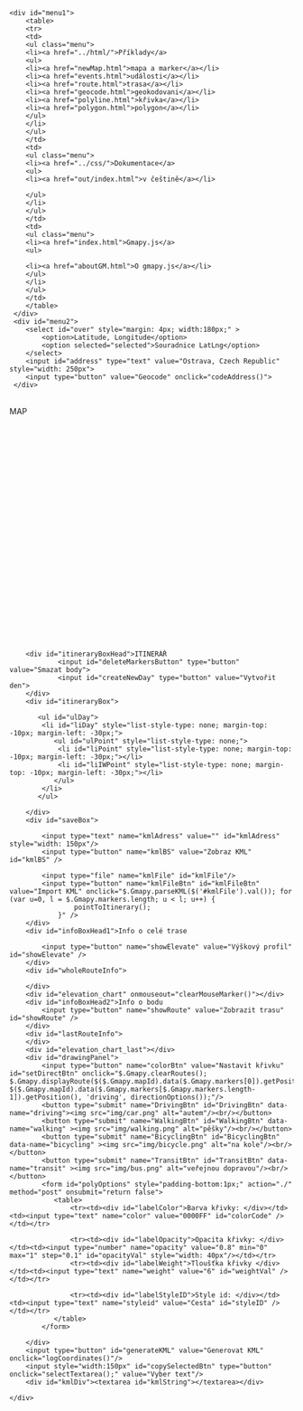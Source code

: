 <!DOCTYPE html> 
<html> 
<head> 
<meta name="viewport" content="initial-scale=1.0, user-scalable=no" /> 
<meta http-equiv="content-type" content="text/html; charset=UTF-8"/> 
<title>Gmapy.js</title> 

<link type="text/css" href="styles.css" rel="stylesheet" /> 
<script type="text/javascript" src="https://ajax.googleapis.com/ajax/libs/jquery/1.6.4/jquery.min.js"></script>
<script type="text/javascript" src="https://maps.google.com/maps/api/js?sensor=true"></script>
<script type="text/javascript" src="gmapy.js"></script>

<script type="text/javascript" src="https://www.google.com/jsapi"></script>
<script src="https://www.google.com/uds/?file=visualization&amp;v=1&amp;packages=columnchart" type="text/javascript"></script>

<script type="text/javascript"   src="http://geoxml3.googlecode.com/svn/branches/polys/geoxml3.js"></script>

<script type="text/javascript"> 
     
$(document).ready(function() {
	$("#mapa").Gmapy({ 
                addMarker: false,
//                markers: [{  
//                    latitude: 56.948813, 
//                    longitude: 24.704004, 
//                    id: 'info1', 
//                    html: { 
//                        content: 'Auto popup!', 
//                        popup: true 
//                    } 
//                }],
		polyline: {
			color: "#FFFF00"
		}, 
		overlays: [{
			type: 'circle',
			id: 'c',
			latitude: 48.812028800000010000, 
			longitude: 14.316137300000036000,
			radius: 20000
		}, {
			type: 'rectangle',
			id: 'r',
			ne: {  
				latitude: 50.1629359, 
				longitude: 17.574812500000007
			},
			sw: { 
				latitude: 49.97784069999999, 
				longitude: 16.97177540000007
			}
		}, {
			type: 'polyline',
			id: 'pl',
			coords: [{  
					latitude: 50.1067, 
					longitude: 14.2678
				},{ 
					latitude: 50.230164, 
					longitude: 12.865711
				},{ 
					latitude: 50.644457900000000000, 
					longitude: 13.835284000000001000
				}]
		}, {
			color: 		"#00CC00",
			fillColor: 		"#00CC00",
			type: 'polygon',
			id: 'pg',
			coords:	[{
					latitude: 50.210360500000000000,//57.707050,
					longitude: 15.825210999999967000
				},{ 
					latitude: 50.414572199999990000,
					longitude: 16.165634700000055000
				},{ 
					latitude: 50.1175574,
					longitude: 16.290679400000045
				},{
					latitude: 50.210360500000000000,
					longitude: 15.825210999999967000
				}]
		}]
	});
        
        var dayIndex = 1;
        var tableRef;
        var tMode;

	$.Gmapy.createCircle({
		id: 'liberec',
		latitude: 50.766279999999990000,
		longitude: 15.054338700000017000,
		radius: 30000
	});
        
        var changeIndex = false;
        var u = 0;
        function pointToItinerary() {
             var b = 0;    
             var list = document.getElementById('itineraryBox');
             var ul=document.createElement('ulPoint');
             var li=document.createElement('liPoint');
             var liIW=document.createElement('liIWPoint');
             var liAddress=document.createElement('liAddress');
             list.appendChild(ul);
             ul.appendChild(li);
             ul.appendChild(liIW);
             ul.appendChild(liAddress);
             tableRef = document.getElementById('itineraryTable');
             
             
             for (var i=0, l = $.Gmapy.markers.length; i < l; i++) {
                
                if(changeIndex === true){
                    b = u;
                }else{
                    b = i;  
                }
                var markerEdit = '<a href="#"> marker </a>' + b + '  ' + '<a href="#"> Smaž </a>';
                var markerInfoWin = "<input type='text' name='textInfoWindow" + b + "' value='info window" + b + "' id='textInfoWindow" + b + "' /><input type='submit' name='button" + b + "' id='button" + b + "' value='OK' /><select id='markerColor" + b + "' name='markerColor'><option value='http://maps.google.com/mapfiles/ms/icons/purple-dot.png'>fialova</option><option value='http://maps.google.com/mapfiles/ms/icons/red-dot.png'>cervena</option><option value='http://maps.google.com/mapfiles/ms/icons/blue-dot.png'>modra</option><option value='http://maps.google.com/mapfiles/ms/icons/yellow-dot.png'>zluta</option><option value='http://maps.google.com/mapfiles/ms/icons/green-dot.png' selected='selected'>zelena</option></select><input type='submit' name='buttonIcon" + b + "' id='buttonIcon" + b + "' value='Icon' /><br/>";

//               
//                // Insert a row in the table at the last row
//                var newRow = tableRef.insertRow();
//                // Insert a cell in the row at index 0
//                var newCell = newRow.insertCell();
//                var newCell2 = newRow.insertCell();
//                newCell.innerHTML= markerEdit;
//                newCell2.innerHTML= markerInfoWin;
                li.innerHTML= markerEdit;
                liIW.innerHTML = markerInfoWin;
                
             }
             var infoWindowValue;
             $("#button" + b + "").click(function(){                   
                    infoWindowValue = document.getElementById("textInfoWindow" + b + "").value;
                    $.Gmapy.setInfoWindow($.Gmapy.markers[b], {content: infoWindowValue, title: infoWindowValue}, b);
             });
             $("#buttonIcon" + b + "").click(function(){ 
                    var markerIcon = document.getElementById("markerColor" + b + "").value;
                    $.Gmapy.setMarker($.Gmapy.markers[b], {icon: markerIcon, content: infoWindowValue, title: infoWindowValue});
                    
             });
             li.firstChild.onclick = function() {
                var markerInfo = document.getElementById("lastRouteInfo");       
                $.Gmapy.getAddress($($.Gmapy.mapId).data($.Gmapy.markers[b]).getPosition(), markerInfo);
  
             };
             li.lastChild.onclick = function() {  
                $('#itineraryBox').empty();
                $.Gmapy.removeMarker($.Gmapy.markers[b]);
                changeIndex = true;
                u = 0;
                for (var l = $.Gmapy.markers.length; u < l; u++) {
                    pointToItinerary();
                }
                changeIndex = false;
                $.Gmapy.clearRoutes();
                $.Gmapy.displayRoute($($.Gmapy.mapId).data($.Gmapy.markers[0]).getPosition(), $($.Gmapy.mapId).data($.Gmapy.markers[$.Gmapy.markers.length-1]).getPosition(), tMode, directionOptions());
             };
        };

        $.Gmapy.createListener({type:'map'}, 'click', function(event) {  
             
             var konec = $.Gmapy.createMarker({  
                latitude: event.latLng.lat(),
		longitude: event.latLng.lng()
             }); 
             pointToItinerary();
             var start = new google.maps.LatLng(56.971927, 24.078027);
             var end = new google.maps.LatLng(57.707078, 37.635156);
             $.Gmapy.getDistance(start, end);
        }); 
        
        $.Gmapy.createListener({type:'map'}, 'mousemove', function(point) {  
             gob('over').options[0].text = $.Gmapy.getCoordinatesLngLat(point);

        });
        
        
        $("#deleteMarkersButton").click(function() { 
            $('#itineraryBox').empty();
            $.Gmapy.clearRoutes();
            $.Gmapy.clearMarkers();
            
            
        });

	$("#del1").click(function() {
		$.Gmapy.removeOverlay('polyline', 'pl');
	});

	$("#del2").click(function() {
		$.Gmapy.clearOverlays('rectangle');
	});

	$("#set1").click(function() {
		$.Gmapy.setOverlay('circle', 'riga', { 
			strokeColor: '#ffffff',
			fillColor: '#ddd',
			weight: 1
		});
	});

	$("#sh1").click(function() {
		$.Gmapy.showHideOverlay('circle', 'c');
	});

	$("#sh2").click(function() {
		$.Gmapy.showHideOverlay('polygon', 'pg', false);
	});

	$("#sh3").click(function() {
		$.Gmapy.showHideOverlay('polygon', 'pg', true);
	});


	$("#count").click(function() {
		var text = 
			'polygon: ' + $.goMap.getOverlaysCount('polygon') + "\n" +
			'polyline: ' + $.goMap.getOverlaysCount('polyline') + "\n" +
			'circle: ' + $.goMap.getOverlaysCount('circle') + "\n" +
			'rectangle: ' + $.goMap.getOverlaysCount('rectangle');
		alert(text); 
	});

	$("#b1").click(function() {
		$.Gmapy.createCircle({
			color: '#00cc00',
			weight:	1,
			fillColor: '#00cc00',
			latitude: 50.025383, 
			longitude: 8.21377,
			radius: 60000
		});
	});

	$("#b2").click(function() {
		$.Gmapy.createPolyline({
			color: "#00CC00",
			opacity: 0.5,
			weight:	4,
			coords:	[{
					latitude: 55.841394,
					longitude: 48.99502
				},{ 
					latitude: 53.189575, 
					longitude: 50.313379
				},{ 
					latitude: 48.651052,
					longitude: 44.424707
			}]
		});
	});

	$("#b3").click(function() {
		$.Gmapy.createPolygon({
			color: "#00CC00",
			fillColor: 'transparent',
			fillOpacity:	0.0,
			weight: 	2,
			coords:	[{
					latitude: 58.092393, 
					longitude: 9.883691
				},{ 
					latitude: 54.281258,
					longitude: 13.487207
				},{ 
					latitude: 54.740475,
					longitude: 5.752832
			}]
		});
	});

	$("#b4").click(function() {
		$.Gmapy.createRectangle({
			fillColor: 'transparent',
			ne: {  
				latitude: 51.416334,
				longitude: 23.858301
			},
			sw: { 
				latitude: 48.184396, 
				longitude: 11.993066
			}
		});
	});
        $("#hidElevate").click(function() {
		$.Gmapy.hideElevate();
	});
        $("#showElevate").click(function() {
                var path = [];
                for (var i = 0, l = $.Gmapy.markers.length; i < l; i++) {
                    path.push($($.Gmapy.mapId).data($.Gmapy.markers[i]).getPosition());
                }
		$.Gmapy.displayElevate(path, 'elevation_chart');
	});
        $("#showRoute").click(function() {
                $.Gmapy.clearRoutes();
                $.Gmapy.displayRoute($($.Gmapy.mapId).data($.Gmapy.markers[0]).getPosition(), $($.Gmapy.mapId).data($.Gmapy.markers[$.Gmapy.markers.length-1]).getPosition(), tMode, directionOptions());
	});
        $("#kmlBS").click(function() {
                var kmlTextValue = document.getElementById("kmlAdress").value;
		$.Gmapy.getKML(kmlTextValue);
	});
        
        $("#createNewDay").click(function() {
             var listOfDays = document.getElementById('itineraryBox');
             var ul=document.createElement('ulDay');
             var li=document.createElement('liDay');
             var ulPoint=document.createElement('ulPoint');
             var liPoint=document.createElement('liPoint');
             var liIWPoint=document.createElement('liIWPoint');
             listOfDays.appendChild(ul);
             ul.appendChild(li);
             li.appendChild(ulPoint);
             ulPoint.appendChild(liPoint);
             ulPoint.appendChild(liIWPoint);
//             tableRef = document.getElementById('itineraryTable');
//             // Insert a row in the table at the last row
//             var newRow = tableRef.insertRow();
//             // Insert a cell in the row at index 0
//             var newCell  = newRow.insertCell(0);
             var itemItinerary ="DEN "+ dayIndex +"</br>";
             li.innerHTML = itemItinerary;
             dayIndex++;
	});
       
        $.Gmapy.getCoordinatesLngLat();
        
        function travelMode(routeTravelMode){
            tMode = routeTravelMode;
        }
        
        $('#DrivingBtn').click(function() {
            tMode = "driving"; 
        });
        $('#WalkingBtn').click(function() {
            tMode = "walking"; 
        });
 
});     

//        function routeInfoDisplay(){
//            for (var i = 0; i<$.Gmapy.directionsArray.length; i++) {
//                var routeInfo = document.getElementById("wholeRouteInfo");
//                routeInfo.innerHTML = "";
//                routeInfo.innerHTML = "<b>Z: </b>" + $.Gmapy.getRouteStartAddress(i); + " <br /> ";
//                routeInfo.innerHTML += "<br /><b>Do: </b>" + $.Gmapy.getRouteEndAddress(i); + " <br /> ";
//                routeInfo.innerHTML += "<br /><b>Vzdálenost: </b>" + $.Gmapy.getRouteDistanceKM(i); + " <br /> ";
//            }
//        }
        
        function codeAddress() {
            var address = document.getElementById('address').value;
            $.Gmapy.geocode({address: address, center: true});
        }

        
        function selectTextarea(){
            gob('kmlString').focus();
            gob('kmlString').select();
        }
    
        function gob(e){
            if(typeof(e)=='object')return(e);
            if(document.getElementById)return(document.getElementById(e));
            return(eval(e));
        }


        function placemarkobject() {
            this.name = "distribution/range";
            this.desc = "";
            this.polygonstyle = "rangecolour";
            this.linestyle = "linecolour";
            this.curstyle = 0;
            this.tess = 1;
            this.alt = "clampToGround";
            this.plmtext = "";
            this.jstext = "";
            this.toolID = 1;
            this.hole = 0;
            this.ID = 0;
        }
        
//        function createplacemarkobject() {
//            var thisplacemark = new placemarkobject();
//            placemarks.push(thisplacemark);
//        }
        

        function directionOptions(){
            var inputColorCode = document.getElementById("colorCode");
            var inputOpacity = document.getElementById("opacityVal");
            var inputWeight = document.getElementById("weightVal");
            
            return {strokeWeight: inputWeight.value, strokeColor: '#'+inputColorCode.value, strokeOpacity: inputOpacity.value};
        }
        
    function float2color( percentage ) {
        var percentageValue = parseFloat(percentage.replace(",", "."));
        var color_part_dec = 255 * percentageValue;
        var color_part_hex = Number(parseInt( color_part_dec , 10)).toString(16);
        return color_part_hex;
    }
     
        function logCoordinates(){
            var docuname = "KML file";
            var docudesc = "Line";
        //    var polyShape;
            //var polyPoints = new Array();
            
        //    var holePoints = new Array();
            var placemarks = new Array();
        //    var polygonstyles = new Array();
        //    var polylinestyles = new Array();
        //    var polygonMode = false;
            var plmcur = 0;
        //    var cur = 0;
        //    var holecoords = new Array();
        //
        //    polyPoints = polyShape.getPath();
        
        var inputColorCode = document.getElementById("colorCode");
        var inputStyleID = document.getElementById("styleID");
        var inputWeight = document.getElementById("weightVal");
        var inputOpacity = document.getElementById("opacityVal");
        var hexAlpha = inputOpacity.value;
        
        var thisplacemark = new placemarkobject();
            placemarks.push(thisplacemark);
           
        
                gob("kmlString").value = "";
                gob("kmlString").value = '<'+'?xml version="1.0" encoding="UTF-8"?>\n'+
                '<kml xmlns="http://www.opengis.net/kml/2.2">\n';
                gob("kmlString").value += '<Document><name>'+docuname+'</name>\n'+
                '<description>'+docudesc+'</description>\n';
        //        var last = "";
        //        var length = polygonstyles.length;
        //        if (length > 1) {
        //            for (var i=0; i<length; i++) {
        //                if (polygonstyles[i].name != last) {
        //                    gob("kmlString").value += '<Style id="'+polygonstyles[i].name+'">\n' +
        //                    '<LineStyle><color>'+polygonstyles[i].kmlcolor+'</color><width>'+polygonstyles[i].width+'</width></LineStyle>\n' +
        //                    '<PolyStyle>\n<color>'+polygonstyles[i].kmlfill+'</color>\n' +
        //                    '</PolyStyle>\n' +
        //                    '</Style>\n';
        //                    last = polygonstyles[i].name;
        //                }
        //            }
        //            for (var i=0; i<length; i++) {
        //                if (polylinestyles[i].name != last) {
                         if (typeof $.Gmapy.directionsArray !== 'undefined' && $.Gmapy.directionsArray.length > 0) {
                            gob("kmlString").value += '<Style id="'+inputStyleID.value+'">\n' +
                            '<LineStyle><color>'+float2color(hexAlpha) + inputColorCode.value+'</color><width>'+inputWeight.value+'</width></LineStyle>\n' +
                            '</Style>\n';
                         }
        //                    last = polylinestyles[i].name;
        //                }
        //            }
        //        }else{ // only 1 polygonstyle and 1 polylinestyle
        //            gob("kmlString").value += '<Style id="'+polygonstyles[cur].name+'">\n' +
        //            '<LineStyle><color>'+polygonstyles[cur].kmlcolor+'</color><width>'+polygonstyles[cur].width+'</width></LineStyle>\n' +
        //            '<PolyStyle>\n<color>'+polygonstyles[cur].kmlfill+'</color>\n' +
        //            '</PolyStyle>\n' +
        //            '</Style>\n' +
        //            '<Style id="'+polylinestyles[cur].name+'">\n' +
        //            '<LineStyle><color>'+polylinestyles[cur].kmlcolor+'</color><width>'+polylinestyles[cur].width+'</width></LineStyle>\n' +
        //            '</Style>\n';
        //        }
               
                //gob("kmlString").value += '<Point><coordinates>'+$.Gmapy.getMarkerCoordinates(i)+'</coordinates></Point></Placemark>\n';
                for(var i = 0, l = $.Gmapy.markers.length; i < l; i++){ 
                      gob("kmlString").value += '<Placemark> \n';
                      if (typeof $.Gmapy.infoWindowsArray !== 'undefined' && $.Gmapy.infoWindowsArray.length > 0) {
                        gob("kmlString").value += '<name>'+placemarks[plmcur].name+'</name><description>'+ $.Gmapy.getInfo(i) +'</description>\n';
                      }
                      gob("kmlString").value += '<Point><coordinates>'+$.Gmapy.getMarkerCoordinatesLngLat(i)+'</coordinates></Point></Placemark>\n';
                        
                }
                
               
        //        if(polygonMode) {
        //            gob("kmlString").value += '<styleUrl>#rangecolour</styleUrl>\n'+
        //            '<Polygon>\n'+
        //            '<tessellate>'+placemarks[plmcur].tess+'</tessellate><altitudeMode>'+placemarks[plmcur].alt+'</altitudeMode>\n'+
        //            '<outerBoundaryIs><LinearRing><coordinates>\n';
        //        }else{
                if (typeof $.Gmapy.directionsArray !== 'undefined' && $.Gmapy.directionsArray.length > 0) {
                    gob("kmlString").value += '<Placemark>\n'+
                    '<styleUrl>#'+inputStyleID.value+'</styleUrl>\n'+
                    '<LineString>\n'+
                    '<tessellate>'+placemarks[plmcur].tess+'</tessellate><altitudeMode>'+placemarks[plmcur].alt+'</altitudeMode>\n'+
                    '<coordinates>\n';
//        //        }
                for (var i = 0; i<$.Gmapy.directionsArray.length; i++) {
                    //var longiLat = $.Gmapy.getRouteCoordinatesLatLng();
                    for (var j = 0; j<$.Gmapy.lengthOfRouteArray(i); j++) {
                        gob("kmlString").value += $.Gmapy.getRouteCoordinatesLngLat(j) + ",0 \n";
                    }
                }
        //
        //        if(polygonMode) {
        //            gob("kmlString").value += '</coordinates></LinearRing></outerBoundaryIs>\n';
        //            //if(holesignal == 1) {
        //                for(var i = 0; i < holecoords.length; i++) {
        //                    gob("kmlString").value += '<innerBoundaryIs><LinearRing><coordinates>\n';
        //                    gob("kmlString").value += holecoords[i];
        //                    gob("kmlString").value += '\n</coordinates></LinearRing></innerBoundaryIs>\n';
        //                }
        //            //}
        //            gob("kmlString").value += '</Polygon>\n';
        //        }else{
                    gob("kmlString").value += '</coordinates>\n'+
                    '</LineString>\n';
        //        }
                    gob("kmlString").value += '</Placemark>\n';
                   }
                gob("kmlString").value += '</Document>\n'+
                '</kml>';
        }

</script> 
</head> 
<body> 
<div id="logoPlanner"></div>
        
    <div id="menu1">
        <table>
        <tr>
        <td>
        <ul class="menu">
        <li><a href="../html/">Příklady</a>
        <ul>
        <li><a href="newMap.html">mapa a marker</a></li>
        <li><a href="events.html">události</a></li>
        <li><a href="route.html">trasa</a></li>
        <li><a href="geocode.html">geokodovani</a></li>
        <li><a href="polyline.html">křivka</a></li>
        <li><a href="polygon.html">polygon</a></li>
        </ul>
        </li>
        </ul>
        </td>
        <td>
        <ul class="menu">
        <li><a href="../css/">Dokumentace</a>
        <ul>
        <li><a href="out/index.html">v češtině</a></li>
<!--        <li><a href="../css/margin/">v angličtině</a></li>-->
        </ul>
        </li>
        </ul>
        </td>
        <td>
        <ul class="menu">
        <li><a href="index.html">Gmapy.js</a>
        <ul>
<!--        <li><a href="../php/kniha_navstev.php">Průvodce plánovačem</a></li>-->
        <li><a href="aboutGM.html">O gmapy.js</a></li>
        </ul>
        </li>
        </ul>
        </td> 
        </table>
     </div>
     <div id="menu2">
        <select id="over" style="margin: 4px; width:180px;" >
            <option>Latitude, Longitude</option>
            <option selected="selected">Souradnice LatLng</option>
        </select>
        <input id="address" type="text" value="Ostrava, Czech Republic" style="width: 250px">
        <input type="button" value="Geocode" onclick="codeAddress()">
     </div>
<div id="wrap">
	<div id="content">
		<br/>
		<div id="mapa">MAP</div>
        <div id="gmap-dropdown" style="height: 400px; width: 500px;"></div>
<!--        <div id="boxInfo3">
            <h2>Vzdalenost:</h2>
            <ul id="dist"></ul>
        </div>-->
        
        <div id="itineraryBoxHead">ITINERÁŘ
                <input id="deleteMarkersButton" type="button" value="Smazat body">
                <input id="createNewDay" type="button" value="Vytvořit den">
        </div>
        <div id="itineraryBox">
<!--            <table id="itineraryTable"></table>-->
           <ul id="ulDay"> 
            <li id="liDay" style="list-style-type: none; margin-top: -10px; margin-left: -30px;"> 
               <ul id="ulPoint" style="list-style-type: none;">
                <li id="liPoint" style="list-style-type: none; margin-top: -10px; margin-left: -30px;"></li>
                <li id="liIWPoint" style="list-style-type: none; margin-top: -10px; margin-left: -30px;"></li>
               </ul>
            </li>
           </ul>
         
        </div>
        <div id="saveBox">
<!--            <input id = "fileupload" type = "file" />
            <input type = "submit" value = "Show KML" id = "kmlBS" />-->
            <input type="text" name="kmlAdress" value="" id="kmlAdress" style="width: 150px"/>    
            <input type="button" name="kmlBS" value="Zobraz KML" id="kmlBS" />
            
            <input type="file" name="kmlFile" id="kmlFile"/>
            <input type="button" name="kmlFileBtn" id="kmlFileBtn" value="Import KML" onclick="$.Gmapy.parseKML($('#kmlFile').val()); for (var u=0, l = $.Gmapy.markers.length; u < l; u++) {
                    pointToItinerary();
                }" />
        </div>
        <div id="infoBoxHead1">Info o celé trase
<!--            <input type="button" name="hidElevate" value="Skryj" id="hidElevate" />-->
<!--            <input type="button" name="b5" value="Info o trase" id="b5" onclick="routeInfoDisplay();"/>-->
            <input type="button" name="showElevate" value="Výškový profil" id="showElevate" />            
        </div>
        <div id="wholeRouteInfo">

        </div>
        <div id="elevation_chart" onmouseout="clearMouseMarker()"></div>
        <div id="infoBoxHead2">Info o bodu
            <input type="button" name="showRoute" value="Zobrazit trasu" id="showRoute" />
        </div>
        <div id="lastRouteInfo">
        </div>
        <div id="elevation_chart_last"></div>
        <div id="drawingPanel"> 
            <input type="button" name="colorBtn" value="Nastavit křivku" id="setDirectBtn" onclick="$.Gmapy.clearRoutes(); $.Gmapy.displayRoute($($.Gmapy.mapId).data($.Gmapy.markers[0]).getPosition(), $($.Gmapy.mapId).data($.Gmapy.markers[$.Gmapy.markers.length-1]).getPosition(), 'driving', directionOptions());"/>
            <button type="submit" name="DrivingBtn" id="DrivingBtn" data-name="driving"><img src="img/car.png" alt="autem"/><br/></button>
            <button type="submit" name="WalkingBtn" id="WalkingBtn" data-name="walking" ><img src="img/walking.png" alt="pěšky"/><br/></button>
            <button type="submit" name="BicyclingBtn" id="BicyclingBtn" data-name="bicycling" ><img src="img/bicycle.png" alt="na kole"/><br/></button>
            <button type="submit" name="TransitBtn" id="TransitBtn" data-name="transit" ><img src="img/bus.png" alt="veřejnou dopravou"/><br/></button>
            <form id="polyOptions" style="padding-bottom:1px;" action="./" method="post" onsubmit="return false">
               <table>
                   <tr><td><div id="labelColor">Barva křivky: </div></td><td><input type="text" name="color" value="0000FF" id="colorCode" /></td></tr>
<!--                   <tr><td><div id="labelOpacity">Opacita křivky: </div></td><td><input type="text" name="opacity" value="255" id="opacityVal" /></td></tr>-->
                   <tr><td><div id="labelOpacity">Opacita křivky: </div></td><td><input type="number" name="opacity" value="0.8" min="0" max="1" step="0.1" id="opacityVal" style="width: 40px"/></td></tr>
                   <tr><td><div id="labelWeight">Tloušťka křivky </div></td><td><input type="text" name="weight" value="6" id="weightVal" /></td></tr>
<!--                   <tr><td><div id="labelFColor">Barevná výplň: </div></td><td><input type="text" name="fillcolor" id="fillColor" /></td></tr>
                   <tr><td><div id="labelFOpacity">Opacita výplně: </div></td><td><input type="text" name="fillopacity" id="fillOpacity" /></td></tr>-->
                   <tr><td><div id="labelStyleID">Style id: </div></td><td><input type="text" name="styleid" value="Cesta" id="styleID" /></td></tr>
               </table>
            </form>
<!--            <div id="polygonsF">-->
<!--                <input type="button" name="b1" value="create circle" id="b1" />
		<input type="button" name="b2" value="create polyline" id="b2" />
		<input type="button" name="b3" value="create polygon" id="b3" />
		<input type="button" name="b4" value="create rectangle" id="b4" />
		<br/>
		<input type="button" name="sh1" value="show / hide circle by id" id="sh1" />
		<input type="button" name="sh2" value="hide polygon by id" id="sh2" />
		<input type="button" name="sh3" value="show polygon by id" id="sh3" />
		<br/>
		<input type="button" name="count" value="overlays count" id="count" />
		<input type="button" name="del1" value="remove polyline by id" id="del1" />
                  -->
                  
        </div>
        <input type="button" id="generateKML" value="Generovat KML" onclick="logCoordinates()"/>
        <input style="width:150px" id="copySelectedBtn" type="button" onclick="selectTextarea();" value="Vyber text"/>
        <div id="kmlDiv"><textarea id="kmlString"></textarea></div>
<!--	<div id="mrk" style="height: 100px; overflow: auto">Content from #info1</div>-->
	</div>
</div> 
</body> 
</html> 

